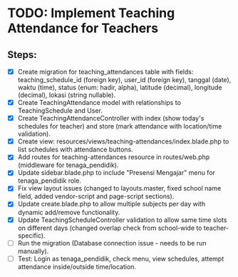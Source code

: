 # TODO: Implement Teaching Attendance for Teachers

## Steps:
- [x] Create migration for teaching_attendances table with fields: teaching_schedule_id (foreign key), user_id (foreign key), tanggal (date), waktu (time), status (enum: hadir, alpha), latitude (decimal), longitude (decimal), lokasi (string nullable).
- [x] Create TeachingAttendance model with relationships to TeachingSchedule and User.
- [x] Create TeachingAttendanceController with index (show today's schedules for teacher) and store (mark attendance with location/time validation).
- [x] Create view: resources/views/teaching-attendances/index.blade.php to list schedules with attendance buttons.
- [x] Add routes for teaching-attendances resource in routes/web.php (middleware for tenaga_pendidik).
- [x] Update sidebar.blade.php to include "Presensi Mengajar" menu for tenaga_pendidik role.
- [x] Fix view layout issues (changed to layouts.master, fixed school name field, added vendor-script and page-script sections).
- [x] Update create.blade.php to allow multiple subjects per day with dynamic add/remove functionality.
- [x] Update TeachingScheduleController validation to allow same time slots on different days (changed overlap check from school-wide to teacher-specific).
- [ ] Run the migration (Database connection issue - needs to be run manually).
- [ ] Test: Login as tenaga_pendidik, check menu, view schedules, attempt attendance inside/outside time/location.
